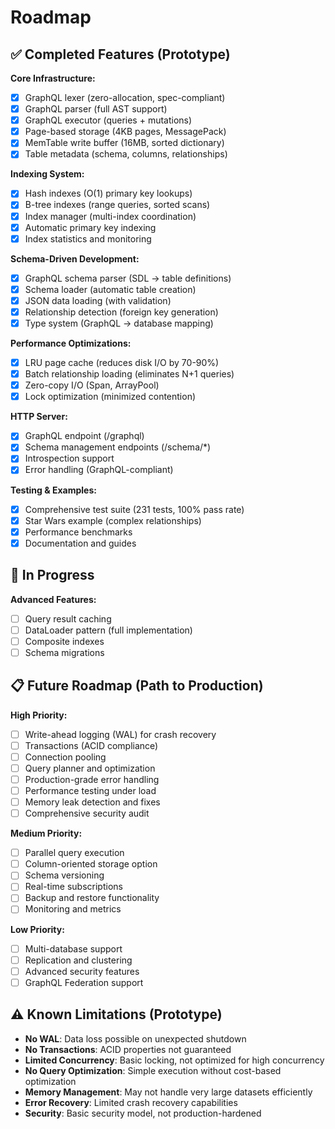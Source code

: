 # Roadmap

## ✅ Completed Features (Prototype)

**Core Infrastructure:**
- [x] GraphQL lexer (zero-allocation, spec-compliant)
- [x] GraphQL parser (full AST support)
- [x] GraphQL executor (queries + mutations)
- [x] Page-based storage (4KB pages, MessagePack)
- [x] MemTable write buffer (16MB, sorted dictionary)
- [x] Table metadata (schema, columns, relationships)

**Indexing System:**
- [x] Hash indexes (O(1) primary key lookups)
- [x] B-tree indexes (range queries, sorted scans)
- [x] Index manager (multi-index coordination)
- [x] Automatic primary key indexing
- [x] Index statistics and monitoring

**Schema-Driven Development:**
- [x] GraphQL schema parser (SDL → table definitions)
- [x] Schema loader (automatic table creation)
- [x] JSON data loading (with validation)
- [x] Relationship detection (foreign key generation)
- [x] Type system (GraphQL → database mapping)

**Performance Optimizations:**
- [x] LRU page cache (reduces disk I/O by 70-90%)
- [x] Batch relationship loading (eliminates N+1 queries)
- [x] Zero-copy I/O (Span<T>, ArrayPool)
- [x] Lock optimization (minimized contention)

**HTTP Server:**
- [x] GraphQL endpoint (/graphql)
- [x] Schema management endpoints (/schema/*)
- [x] Introspection support
- [x] Error handling (GraphQL-compliant)

**Testing & Examples:**
- [x] Comprehensive test suite (231 tests, 100% pass rate)
- [x] Star Wars example (complex relationships)
- [x] Performance benchmarks
- [x] Documentation and guides

## 🔄 In Progress

**Advanced Features:**
- [ ] Query result caching
- [ ] DataLoader pattern (full implementation)
- [ ] Composite indexes
- [ ] Schema migrations

## 📋 Future Roadmap (Path to Production)

**High Priority:**
- [ ] Write-ahead logging (WAL) for crash recovery
- [ ] Transactions (ACID compliance)
- [ ] Connection pooling
- [ ] Query planner and optimization
- [ ] Production-grade error handling
- [ ] Performance testing under load
- [ ] Memory leak detection and fixes
- [ ] Comprehensive security audit

**Medium Priority:**
- [ ] Parallel query execution
- [ ] Column-oriented storage option
- [ ] Schema versioning
- [ ] Real-time subscriptions
- [ ] Backup and restore functionality
- [ ] Monitoring and metrics

**Low Priority:**
- [ ] Multi-database support
- [ ] Replication and clustering
- [ ] Advanced security features
- [ ] GraphQL Federation support

## ⚠️ Known Limitations (Prototype)

- **No WAL**: Data loss possible on unexpected shutdown
- **No Transactions**: ACID properties not guaranteed
- **Limited Concurrency**: Basic locking, not optimized for high concurrency
- **No Query Optimization**: Simple execution without cost-based optimization
- **Memory Management**: May not handle very large datasets efficiently
- **Error Recovery**: Limited crash recovery capabilities
- **Security**: Basic security model, not production-hardened
